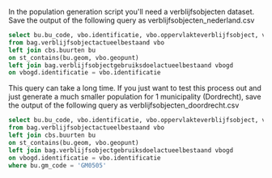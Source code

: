 In the population generation script you'll need a verblijfsobjecten dataset.
Save the output of the following query as verblijfsobjecten_nederland.csv

```sql
select bu.bu_code, vbo.identificatie, vbo.oppervlakteverblijfsobject, vbogd.gebruiksdoelverblijfsobject
from bag.verblijfsobjectactueelbestaand vbo
left join cbs.buurten bu
on st_contains(bu.geom, vbo.geopunt)
left join bag.verblijfsobjectgebruiksdoelactueelbestaand vbogd
on vbogd.identificatie = vbo.identificatie
```

This query can take a long time.
If you just want to test this process out and just generate a much smaller population for 1 municipality (Dordrecht), save the output of the following query as verblijfsobjecten_doordrecht.csv

```sql
select bu.bu_code, vbo.identificatie, vbo.oppervlakteverblijfsobject, vbogd.gebruiksdoelverblijfsobject
from bag.verblijfsobjectactueelbestaand vbo
left join cbs.buurten bu
on st_contains(bu.geom, vbo.geopunt)
left join bag.verblijfsobjectgebruiksdoelactueelbestaand vbogd
on vbogd.identificatie = vbo.identificatie
where bu.gm_code = 'GM0505'
```
